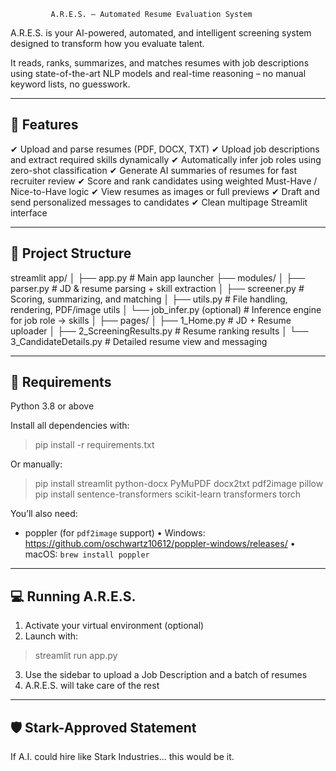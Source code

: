              A.R.E.S. – Automated Resume Evaluation System


A.R.E.S. is your AI-powered, automated, and intelligent screening system
designed to transform how you evaluate talent.

It reads, ranks, summarizes, and matches resumes with job descriptions 
using state-of-the-art NLP models and real-time reasoning – no manual 
keyword lists, no guesswork.

-----------------------------------
🚀 Features
-----------------------------------
✔ Upload and parse resumes (PDF, DOCX, TXT)
✔ Upload job descriptions and extract required skills dynamically
✔ Automatically infer job roles using zero-shot classification
✔ Generate AI summaries of resumes for fast recruiter review
✔ Score and rank candidates using weighted Must-Have / Nice-to-Have logic
✔ View resumes as images or full previews
✔ Draft and send personalized messages to candidates
✔ Clean multipage Streamlit interface

-----------------------------------
📁 Project Structure
-----------------------------------
streamlit app/
│
├── app.py                      # Main app launcher
├── modules/
│   ├── parser.py               # JD & resume parsing + skill extraction
│   ├── screener.py             # Scoring, summarizing, and matching
│   ├── utils.py                # File handling, rendering, PDF/image utils
│   └── job_infer.py (optional) # Inference engine for job role → skills
│
├── pages/
│   ├── 1_Home.py               # JD + Resume uploader
│   ├── 2_ScreeningResults.py   # Resume ranking results
│   └── 3_CandidateDetails.py   # Detailed resume view and messaging

-----------------------------------
🧠 Requirements
-----------------------------------
Python 3.8 or above

Install all dependencies with:
> pip install -r requirements.txt

Or manually:
> pip install streamlit python-docx PyMuPDF docx2txt pdf2image pillow
> pip install sentence-transformers scikit-learn transformers torch

You’ll also need:
- poppler (for `pdf2image` support)
  • Windows: https://github.com/oschwartz10612/poppler-windows/releases/
  • macOS: `brew install poppler`

-----------------------------------
💻 Running A.R.E.S.
-----------------------------------
1. Activate your virtual environment (optional)
2. Launch with:
> streamlit run app.py

3. Use the sidebar to upload a Job Description and a batch of resumes
4. A.R.E.S. will take care of the rest

-----------------------------------
🛡️ Stark-Approved Statement
-----------------------------------
If A.I. could hire like Stark Industries... this would be it.
